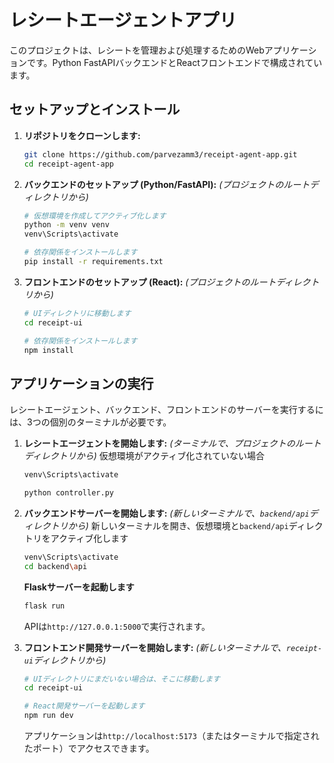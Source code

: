# レシートエージェントアプリ

このプロジェクトは、レシートを管理および処理するためのWebアプリケーションです。Python FastAPIバックエンドとReactフロントエンドで構成されています。

## セットアップとインストール

1.  **リポジトリをクローンします:**
    ```bash
    git clone https://github.com/parvezamm3/receipt-agent-app.git
    cd receipt-agent-app
    ```

2.  **バックエンドのセットアップ (Python/FastAPI):**
    *(プロジェクトのルートディレクトリから)*
    ```bash
    # 仮想環境を作成してアクティブ化します
    python -m venv venv
    venv\Scripts\activate

    # 依存関係をインストールします
    pip install -r requirements.txt
    ```

3.  **フロントエンドのセットアップ (React):**
    *(プロジェクトのルートディレクトリから)*
    ```bash
    # UIディレクトリに移動します
    cd receipt-ui

    # 依存関係をインストールします
    npm install
    ```

## アプリケーションの実行

レシートエージェント、バックエンド、フロントエンドのサーバーを実行するには、3つの個別のターミナルが必要です。

1.  **レシートエージェントを開始します:**
    *(ターミナルで、プロジェクトのルートディレクトリから)*
    仮想環境がアクティブ化されていない場合
    ```bash
    venv\Scripts\activate
    ```
    ```bash
    python controller.py
    ```

2.  **バックエンドサーバーを開始します:**
    *(新しいターミナルで、`backend/api`ディレクトリから)*
    新しいターミナルを開き、仮想環境と`backend/api`ディレクトリをアクティブ化します
    ```bash
    venv\Scripts\activate
    cd backend\api
    ```
    **Flaskサーバーを起動します**
    ```bash
    flask run
    ```
    APIは`http://127.0.0.1:5000`で実行されます。

3.  **フロントエンド開発サーバーを開始します:**
    *(新しいターミナルで、`receipt-ui`ディレクトリから)*
    ```bash
    # UIディレクトリにまだいない場合は、そこに移動します
    cd receipt-ui

    # React開発サーバーを起動します
    npm run dev
    ```
    アプリケーションは`http://localhost:5173`（またはターミナルで指定されたポート）でアクセスできます。
